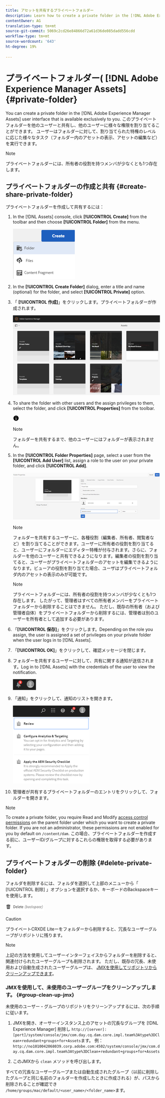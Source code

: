 ```yaml
---
title: アセットを共有するプライベートフォルダー
description: Learn how to create a private folder in the [!DNL Adobe Experience Manager Assets] and share it with other users and the assign various privileges to them.
contentOwner: AG
translation-type: tm+mt
source-git-commit: 5069c2cd26e84866d72a61d36de085dadd556cdd
workflow-type: tm+mt
source-wordcount: '643'
ht-degree: 19%

---
```



# プライベートフォルダー( [!DNL Adobe Experience Manager Assets] {#private-folder}

You can create a private folder in the [!DNL Adobe Experience Manager Assets] user interface that is available exclusively to you. このプライベートフォルダーを他のユーザーと共有し、他のユーザーに様々な権限を割り当てることができます。 ユーザーはフォルダーに対して、割り当てられた特権のレベルに応じた様々なタスク（フォルダー内のアセットの表示、アセットの編集など）を実行できます。

>[!NOTE]
>
>プライベートフォルダーには、所有者の役割を持つメンバが少なくとも1つ存在します。

## プライベートフォルダーの作成と共有 {#create-share-private-folder}

プライベートフォルダーを作成して共有するには：

1. In the [!DNL Assets] console, click **[!UICONTROL Create]** from the toolbar and then choose **[!UICONTROL Folder]** from the menu.

   ![アセットフォルダーの作成](assets/Create-folder.png)

1. In the **[!UICONTROL Create Folder]** dialog, enter a title and name (optional) for the folder, and select **[!UICONTROL Private]** option.

1. 「 **[!UICONTROL 作成]**」をクリックします。プライベートフォルダーが作成されます。

   ![chlimage_1-413](assets/chlimage_1-413.png)

1. To share the folder with other users and the assign privileges to them, select the folder, and click **[!UICONTROL Properties]** from the toolbar.

   ![情報オプション](assets/do-not-localize/info-circle-icon.png)

   >[!NOTE]
   >
   >フォルダーを共有するまで、他のユーザーにはフォルダーが表示されません。

1. In the **[!UICONTROL Folder Properties]** page, select a user from the **[!UICONTROL Add User]** list, assign a role to the user on your private folder, and click **[!UICONTROL Add]**.

   ![chlimage_1-415](assets/chlimage_1-415.png)

   >[!NOTE]
   >
   >フォルダーを共有するユーザーに、各種役割（編集者、所有者、閲覧者など）を割り当てることができます。ユーザーに所有者の役割を割り当てると、ユーザーにフォルダーにエディター特権が付与されます。さらに、フォルダーを他のユーザーと共有できるようになります。編集者の役割を割り当てると、ユーザーがプライベートフォルダーのアセットを編集できるようになります。ビューアの役割を割り当てた場合、ユーザはプライベートフォルダ内のアセットの表示のみが可能です。

   >[!NOTE]
   >
   >プライベートフォルダーには、所有者の役割を持つメンバが少なくとも1つ存在します。 したがって、管理者はすべての所有者メンバーをプライベートフォルダーから削除することはできません。 ただし、既存の所有者（および管理者自体）をプライベートフォルダーから削除するには、管理者は別のユーザーを所有者として追加する必要があります。

1. 「**[!UICONTROL 保存]**」をクリックします。Depending on the role you assign, the user is assigned a set of privileges on your private folder when the user logs in to [!DNL Assets].
1. 「**[!UICONTROL OK]**」をクリックして、確認メッセージを閉じます。
1. フォルダーを共有するユーザーに対して、共有に関する通知が送信されます。Log in to [!DNL Assets] with the credentials of the user to view the notification.

   ![chlimage_1-416](assets/chlimage_1-416.png)

1. 「通知」をクリックして、通知のリストを開きます。

   ![通知のリスト](assets/Assets-Notification.png)

1. 管理者が共有するプライベートフォルダーのエントリをクリックして、フォルダーを開きます。

>[!NOTE]
>
>To create a private folder, you require Read and Modify [access control permissions](/help/sites-administering/security.md#permissions-in-aem) on the parent folder under which you want to create a private folder. If you are not an administrator, these permissions are not enabled for you by default on `/content/dam`. この場合、プライベートフォルダーを作成する前に、ユーザーID/グループに対するこれらの権限を取得する必要があります。

## プライベートフォルダーの削除 {#delete-private-folder}

フォルダを削除するには、フォルダを選択して上部のメニューから「 [!UICONTROL 削除] 」オプションを選択するか、キーボードのBackspaceキーを使用します。

![トップメニューの削除オプション](assets/delete-option.png)

>[!CAUTION]
>
>プライベートCRXDE Liteーをフォルダーから削除すると、冗長なユーザーグループがリポジトリに残ります。

>[!NOTE]
>
>上記の方法を使用してユーザーインターフェイスからフォルダーを削除すると、関連付けられたユーザーグループも削除されます。
ただし、既存の冗長、未使用および自動生成されたユーザーグループは、 [JMXを使用してリポジトリからクリーンアップできます](#group-clean-up-jmx)。

### JMXを使用して、未使用のユーザーグループをクリーンアップします。 {#group-clean-up-jmx}

未使用のユーザー・グループのリポジトリをクリーンアップするには、次の手順に従います。

1. JMXを開き、オーサーインスタンス上のアセットの冗長なグループを [!DNL Experience Manager] 削除し `http://[server]:[port]/system/console/jmx/com.day.cq.dam.core.impl.team%3Atype%3DClean+redundant+groups+for+Assets`ます。
例： `http://no1010042068039.corp.adobe.com:4502/system/console/jmx/com.day.cq.dam.core.impl.team%3Atype%3DClean+redundant+groups+for+Assets`

1. このJMXから `clean` メソッドを呼び出します。

すべての冗長なユーザーグループまたは自動生成されたグループ（以前に削除したグループと同じ名前のフォルダーを作成したときに作成される）が、パスから削除されることが確認でき `/home/groups/mac/default/<user_name>/<folder_name>`ます。
